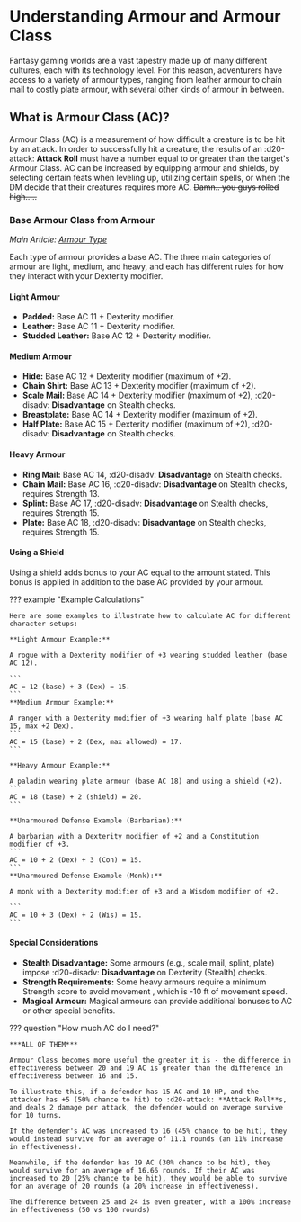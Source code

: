 # Understanding Armour and Armour Class

Fantasy gaming worlds are a vast tapestry made up of many different cultures, each with its technology level. For this reason, adventurers have access to a variety of armour types, ranging from leather armour to chain mail to costly plate armour, with several other kinds of armour in between.

## What is Armour Class (AC)?

Armour Class (AC) is a measurement of how difficult a creature is to be hit by an attack. In order to successfully hit a creature, the results of an :d20-attack: **Attack Roll** must have a number equal to or greater than the target's Armour Class. AC can be increased by equipping armour and shields, by selecting certain feats when leveling up, utilizing certain spells, or when the DM decide that their creatures requires more AC. ~~Damn.. you guys rolled high.....~~

### Base Armour Class from Armour

*Main Article: [Armour Type](./armour-table.md)*

Each type of armour provides a base AC. The three main categories of armour are light, medium, and heavy, and each has different rules for how they interact with your Dexterity modifier.

#### Light Armour

- **Padded:** Base AC 11 + Dexterity modifier.
- **Leather:** Base AC 11 + Dexterity modifier.
- **Studded Leather:** Base AC 12 + Dexterity modifier.

#### Medium Armour

- **Hide:** Base AC 12 + Dexterity modifier (maximum of +2).
- **Chain Shirt:** Base AC 13 + Dexterity modifier (maximum of +2).
- **Scale Mail:** Base AC 14 + Dexterity modifier (maximum of +2), :d20-disadv: **Disadvantage** on Stealth checks.
- **Breastplate:** Base AC 14 + Dexterity modifier (maximum of +2).
- **Half Plate:** Base AC 15 + Dexterity modifier (maximum of +2), :d20-disadv: **Disadvantage** on Stealth checks.

#### Heavy Armour

- **Ring Mail:** Base AC 14, :d20-disadv: **Disadvantage** on Stealth checks.
- **Chain Mail:** Base AC 16, :d20-disadv: **Disadvantage** on Stealth checks, requires Strength 13.
- **Splint:** Base AC 17, :d20-disadv: **Disadvantage** on Stealth checks, requires Strength 15.
- **Plate:** Base AC 18, :d20-disadv: **Disadvantage** on Stealth checks, requires Strength 15.

#### Using a Shield

Using a shield adds bonus to your AC equal to the amount stated. This bonus is applied in addition to the base AC provided by your armour.

??? example "Example Calculations"

    Here are some examples to illustrate how to calculate AC for different character setups:

    **Light Armour Example:**

    A rogue with a Dexterity modifier of +3 wearing studded leather (base AC 12).

    ```
    AC = 12 (base) + 3 (Dex) = 15.
    ```
    **Medium Armour Example:**

    A ranger with a Dexterity modifier of +3 wearing half plate (base AC 15, max +2 Dex).
    ```
    AC = 15 (base) + 2 (Dex, max allowed) = 17.
    ```

    **Heavy Armour Example:**

    A paladin wearing plate armour (base AC 18) and using a shield (+2).
    ```
    AC = 18 (base) + 2 (shield) = 20.
    ```

    **Unarmoured Defense Example (Barbarian):**

    A barbarian with a Dexterity modifier of +2 and a Constitution modifier of +3.
    ```
    AC = 10 + 2 (Dex) + 3 (Con) = 15.
    ```
    **Unarmoured Defense Example (Monk):**

    A monk with a Dexterity modifier of +3 and a Wisdom modifier of +2.

    ```
    AC = 10 + 3 (Dex) + 2 (Wis) = 15.
    ```

#### Special Considerations

- **Stealth Disadvantage:** Some armours (e.g., scale mail, splint, plate) impose :d20-disadv: **Disadvantage** on Dexterity (Stealth) checks.
- **Strength Requirements:** Some heavy armours require a minimum Strength score to avoid movement , which is -10 ft of movement speed.
- **Magical Armour:** Magical armours can provide additional bonuses to AC or other special benefits.

??? question "How much AC do I need?"

    ***ALL OF THEM***

    Armour Class becomes more useful the greater it is - the difference in effectiveness between 20 and 19 AC is greater than the difference in effectiveness between 16 and 15.

    To illustrate this, if a defender has 15 AC and 10 HP, and the attacker has +5 (50% chance to hit) to :d20-attack: **Attack Roll**s, and deals 2 damage per attack, the defender would on average survive for 10 turns.

    If the defender's AC was increased to 16 (45% chance to be hit), they would instead survive for an average of 11.1 rounds (an 11% increase in effectiveness).

    Meanwhile, if the defender has 19 AC (30% chance to be hit), they would survive for an average of 16.66 rounds. If their AC was increased to 20 (25% chance to be hit), they would be able to survive for an average of 20 rounds (a 20% increase in effectiveness).

    The difference between 25 and 24 is even greater, with a 100% increase in effectiveness (50 vs 100 rounds)